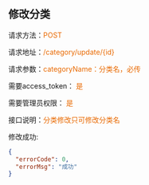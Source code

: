 ## 修改分类

<p>请求方法：<span style="color:#e96900">POST</p>
<p>请求地址：<span style="color:#e96900">/category/update/{id}</span></p>
<p>请求参数：<span style="color:#e96900">categoryName：分类名，必传</span></p>
<p>需要access_token： <span style="color:#e96900">是</span></p>
<p>需要管理员权限： <span style="color:#e96900">是</span></p>

<p>接口说明：<span style="color:#e96900">分类修改只可修改分类名</span></p>

修改成功:
```json
{
  "errorCode": 0,
  "errorMsg": "成功"
}
```